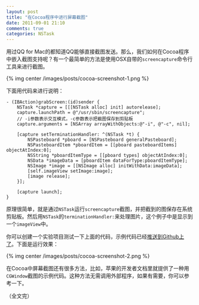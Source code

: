```yaml
---
layout: post
title: "在Cocoa程序中进行屏幕截图"
date: 2011-09-01 21:10
comments: true
categories: NSTask
---
```


用过QQ for Mac的都知道QQ能够直接截图发送。那么，我们如何在Cocoa程序中嵌入截图支持呢？有一个最简单的方法是使用OSX自带的`screencapture`命令行工具来进行截图。

{% img center /images/posts/cocoa-screenshot-1.png %}

下面用代码来进行说明：
<!-- more --> 
``` objc
- (IBAction)grabScreen:(id)sender {
    NSTask *capture = [[[NSTask alloc] init] autorelease];
    capture.launchPath = @"/usr/sbin/screencapture";
    // -i参数表示交互模式，-c参数表示把截图保存到剪贴板
    capture.arguments = [NSArray arrayWithObjects:@"-i", @"-c", nil];
    
    [capture setTerminationHandler: ^(NSTask *t) {
        NSPasteboard *pboard = [NSPasteboard generalPasteboard];
        NSPasteboardItem *pboardItem = [[pboard pasteboardItems] objectAtIndex:0];
        NSString *pboardItemType = [[pboard types] objectAtIndex:0];
        NSData *imageData = [pboardItem dataForType:pboardItemType];
        NSImage *image = [[NSImage alloc] initWithData:imageData];
        [self.imageView setImage:image];
        [image release];
    }];
    
    [capture launch];
}
```

原理很简单，就是通过`NSTask`运行`screencapture`截图，并把截到的图保存在系统剪贴板。然后用`NSTask`的`terminationHandler:`来处理图片，这个例子中是显示到一个`imageView`中。

你可以创建一个实验项目测试一下上面的代码，示例代码已经[推送到Github上了](https://github.com/venj/Cocoa-blog-code/tree/master/Screen%20Grab)。下面是运行效果：

{% img center /images/posts/cocoa-screenshot-2.png %}

在Cocoa中屏幕截图还有很多方法，比如，苹果的开发者文档里就提供了一种用`CGWindow`截图的示例代码。这种方法无需调用外部程序，如果有需要，你可以参考一下。

（全文完）
